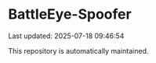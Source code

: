 # BattleEye-Spoofer

Last updated: 2025-07-18 09:46:54

This repository is automatically maintained.
